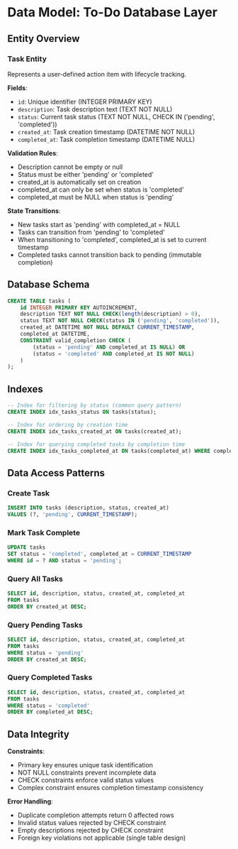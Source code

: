 # Data Model: To-Do Database Layer

## Entity Overview

### Task Entity
Represents a user-defined action item with lifecycle tracking.

**Fields**:
- `id`: Unique identifier (INTEGER PRIMARY KEY)
- `description`: Task description text (TEXT NOT NULL)
- `status`: Current task status (TEXT NOT NULL, CHECK IN ('pending', 'completed'))
- `created_at`: Task creation timestamp (DATETIME NOT NULL)
- `completed_at`: Task completion timestamp (DATETIME NULL)

**Validation Rules**:
- Description cannot be empty or null
- Status must be either 'pending' or 'completed'
- created_at is automatically set on creation
- completed_at can only be set when status is 'completed'
- completed_at must be NULL when status is 'pending'

**State Transitions**:
- New tasks start as 'pending' with completed_at = NULL
- Tasks can transition from 'pending' to 'completed'
- When transitioning to 'completed', completed_at is set to current timestamp
- Completed tasks cannot transition back to pending (immutable completion)

## Database Schema

```sql
CREATE TABLE tasks (
    id INTEGER PRIMARY KEY AUTOINCREMENT,
    description TEXT NOT NULL CHECK(length(description) > 0),
    status TEXT NOT NULL CHECK(status IN ('pending', 'completed')),
    created_at DATETIME NOT NULL DEFAULT CURRENT_TIMESTAMP,
    completed_at DATETIME,
    CONSTRAINT valid_completion CHECK (
        (status = 'pending' AND completed_at IS NULL) OR
        (status = 'completed' AND completed_at IS NOT NULL)
    )
);
```

## Indexes

```sql
-- Index for filtering by status (common query pattern)
CREATE INDEX idx_tasks_status ON tasks(status);

-- Index for ordering by creation time
CREATE INDEX idx_tasks_created_at ON tasks(created_at);

-- Index for querying completed tasks by completion time
CREATE INDEX idx_tasks_completed_at ON tasks(completed_at) WHERE completed_at IS NOT NULL;
```

## Data Access Patterns

### Create Task
```sql
INSERT INTO tasks (description, status, created_at)
VALUES (?, 'pending', CURRENT_TIMESTAMP);
```

### Mark Task Complete
```sql
UPDATE tasks
SET status = 'completed', completed_at = CURRENT_TIMESTAMP
WHERE id = ? AND status = 'pending';
```

### Query All Tasks
```sql
SELECT id, description, status, created_at, completed_at
FROM tasks
ORDER BY created_at DESC;
```

### Query Pending Tasks
```sql
SELECT id, description, status, created_at, completed_at
FROM tasks
WHERE status = 'pending'
ORDER BY created_at DESC;
```

### Query Completed Tasks
```sql
SELECT id, description, status, created_at, completed_at
FROM tasks
WHERE status = 'completed'
ORDER BY completed_at DESC;
```

## Data Integrity

**Constraints**:
- Primary key ensures unique task identification
- NOT NULL constraints prevent incomplete data
- CHECK constraints enforce valid status values
- Complex constraint ensures completion timestamp consistency

**Error Handling**:
- Duplicate completion attempts return 0 affected rows
- Invalid status values rejected by CHECK constraint
- Empty descriptions rejected by CHECK constraint
- Foreign key violations not applicable (single table design)